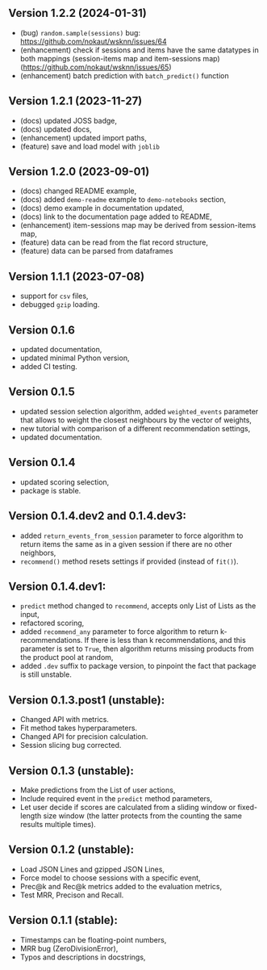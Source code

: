 ## Version 1.2.2 (2024-01-31)

- (bug) `random.sample(sessions)` bug: https://github.com/nokaut/wsknn/issues/64
- (enhancement) check if sessions and items have the same datatypes in both mappings (session-items map and item-sessions map) (https://github.com/nokaut/wsknn/issues/65)
- (enhancement) batch prediction with `batch_predict()` function

## Version 1.2.1 (2023-11-27)

- (docs) updated JOSS badge,
- (docs) updated docs,
- (enhancement) updated import paths,
- (feature) save and load model with `joblib`

## Version 1.2.0 (2023-09-01)

- (docs) changed README example,
- (docs) added `demo-readme` example to `demo-notebooks` section,
- (docs) demo example in documentation updated,
- (docs) link to the documentation page added to README,
- (enhancement) item-sessions map may be derived from session-items map,
- (feature) data can be read from the flat record structure,
- (feature) data can be parsed from dataframes

## Version 1.1.1 (2023-07-08)

- support for `csv` files,
- debugged `gzip` loading.


## Version 0.1.6

- updated documentation,
- updated minimal Python version,
- added CI testing.


## Version 0.1.5

- updated session selection algorithm, added `weighted_events` parameter that allows to weight the closest neighbours by the vector of weights,
- new tutorial with comparison of a different recommendation settings,
- updated documentation.

## Version 0.1.4

- updated scoring selection,
- package is stable.

## Version 0.1.4.dev2 and 0.1.4.dev3:

- added `return_events_from_session` parameter to force algorithm to return items the same as in a given session if there are no other neighbors,
- `recommend()` method resets settings if provided (instead of `fit()`).

## Version 0.1.4.dev1:

- `predict` method changed to `recommend`, accepts only List of Lists as the input,
- refactored scoring,
- added `recommend_any` parameter to force algorithm to return k-recommendations. If there is less than k recommendations, and this parameter is set to `True`, then algorithm returns missing products from the product pool at random,
- added `.dev` suffix to package version, to pinpoint the fact that package is still unstable.

## Version 0.1.3.post1 (unstable):

- Changed API with metrics.
- Fit method takes hyperparameters.
- Changed API for precision calculation.
- Session slicing bug corrected.

## Version 0.1.3 (unstable):

- Make predictions from the List of user actions,
- Include required event in the `predict` method parameters,
- Let user decide if scores are calculated from a sliding window or fixed-length size window (the latter protects from the counting the same results multiple times).

## Version 0.1.2 (unstable):

- Load JSON Lines and gzipped JSON Lines,
- Force model to choose sessions with a specific event,
- Prec@k and Rec@k metrics added to the evaluation metrics,
- Test MRR, Precison and Recall.


## Version 0.1.1 (stable): 

- Timestamps can be floating-point numbers,
- MRR bug (ZeroDivisionError),
- Typos and descriptions in docstrings,
